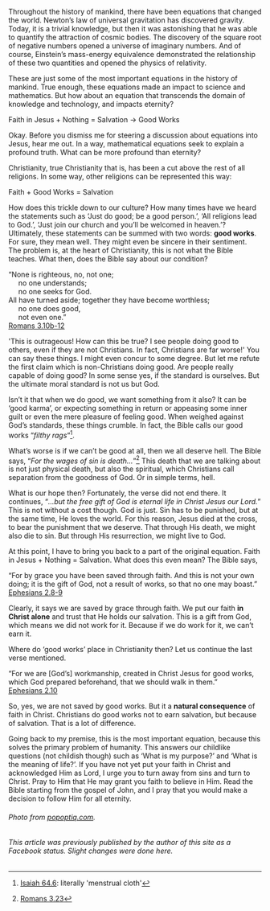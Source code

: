 Throughout the history of mankind, there have been equations that changed the world. Newton’s law of universal gravitation has discovered gravity. Today, it is a trivial knowledge, but then it was astonishing that he was able to quantify the attraction of cosmic bodies. The discovery of the square root of negative numbers opened a universe of imaginary numbers. And of course, Einstein’s mass-energy equivalence demonstrated the relationship of these two quantities and opened the physics of relativity.

These are just some of the most important equations in the history of mankind. True enough, these equations made an impact to science and mathematics. But how about an equation that transcends the domain of knowledge and technology, and impacts eternity?

Faith in Jesus + Nothing = Salvation → Good Works

Okay. Before you dismiss me for steering a discussion about equations into Jesus, hear me out. In a way, mathematical equations seek to explain a profound truth. What can be more profound than eternity?

Christianity, true Christianity that is, has been a cut above the rest of all religions. In some way, other religions can be represented this way:

Faith + Good Works = Salvation

How does this trickle down to our culture? How many times have we heard the statements such as ‘Just do good; be a good person.’, ‘All religions lead to God.’, ‘Just join our church and you’ll be welcomed in heaven.’? Ultimately, these statements can be summed with two words: **good works**. For sure, they mean well. They might even be sincere in their sentiment. The problem is, at the heart of Christianity, this is not what the Bible teaches. What then, does the Bible say about our condition?

“None is righteous, no, not one;<br>&nbsp;&nbsp;&nbsp;&nbsp;
no one understands;<br>&nbsp;&nbsp;&nbsp;&nbsp;
no one seeks for God.<br>
All have turned aside; together they have become worthless;<br>&nbsp;&nbsp;&nbsp;&nbsp;
no one does good,<br>&nbsp;&nbsp;&nbsp;&nbsp;
not even one.”<br>[Romans 3.10b-12](https://biblia.com/bible/esv/romans/3/10-12)

'This is outrageous! How can this be true? I see people doing good to others, even if they are not Christians. In fact, Christians are far worse!' You can say these things. I might even concur to some degree. But let me refute the first claim which is non-Christians doing good. Are people really capable of doing good? In some sense yes, if the standard is ourselves. But the ultimate moral standard is not us but God.

Isn’t it that when we do good, we want something from it also? It can be ‘good karma’, or expecting something in return or appeasing some inner guilt or even the mere pleasure of feeling good. When weighed against God’s standards, these things crumble. In fact, the Bible calls our good works “*filthy rags*“[^1].

What’s worse is if we can’t be good at all, then we all deserve hell. The Bible says, “*For the wages of sin is death…*”[^2] This death that we are talking about is not just  physical death, but also the spiritual, which Christians call separation from the goodness of God. Or in simple terms, hell.

What is our hope then? Fortunately, the verse did not end there. It continues, “*...but the free gift of God is eternal life in Christ Jesus our Lord.*” This is not without a cost though. God is just. Sin has to be punished, but at the same time, He loves the world. For this reason, Jesus died at the cross, to bear the punishment that we deserve. That through His death, we might also die to sin. But through His resurrection, we might live to God.

At this point, I have to bring you back to a part of the original equation. Faith in Jesus + Nothing = Salvation. What does this even mean? The Bible says,

“For by grace you have been saved through faith. And this is not your own doing; it is the gift of God, not a result of works, so that no one may boast.”<br>[Ephesians 2.8-9](https://biblia.com/bible/esv/ephesians/2/8-9)

Clearly, it says we are saved by grace through faith. We put our faith **in Christ alone** and trust that He holds our salvation. This is a gift from God, which means we did not work for it. Because if we do work for it, we can’t earn it.

Where do ‘good works’ place in Christianity then? Let us continue the last verse mentioned.

“For we are [God’s] workmanship, created in Christ Jesus for good works, which God prepared beforehand, that we should walk in them.”<br>[Ephesians 2.10](https://biblia.com/bible/esv/ephesians/2/10)

So, yes, we are not saved by good works. But it a **natural consequence** of faith in Christ. Christians do good works not to earn salvation, but because of salvation. That is a lot of difference.

Going back to my premise, this is the most important equation, because this solves the primary problem of humanity. This answers our childlike questions (not childish though) such as ‘What is my purpose?’ and ‘What is the meaning of life?’. If you have not yet put your faith in Christ and acknowledged Him as Lord, I urge you to turn away from sins and turn to Christ. Pray to Him that He may grant you faith to believe in Him. Read the Bible starting from the gospel of John, and I pray that you would make a decision to follow Him for all eternity.

[^1]: [Isaiah 64.6](https://biblia.com/bible/niv/isaiah/64/6): literally 'menstrual cloth'
[^2]: [Romans 3.23](https://biblia.com/bible/esv/romans/3/23)

###### Photo from [popoptiq.com](https://www.popoptiq.com/wp-content/uploads/2018/08/equations-lead-image-081618-min.webp).

###### This article was previously published by the author of this site as a Facebook status. Slight changes were done here.